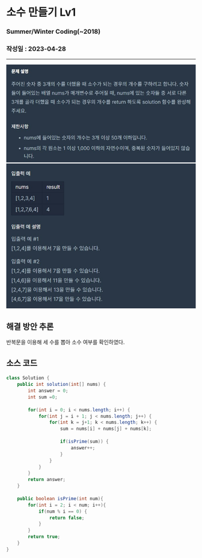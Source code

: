 # 소수 만들기 Lv1

### Summer/Winter Coding(~2018)
### 작성일 : 2023-04-28
***

![Alt text](image/%EC%86%8C%EC%88%98%20%EB%A7%8C%EB%93%A4%EA%B8%B01.jpg)
![Alt text](image/%EC%86%8C%EC%88%98%20%EB%A7%8C%EB%93%A4%EA%B8%B02.jpg)

## 해결 방안 추론      

반복문을 이용해 세 수를 뽑아 소수 여부를 확인하였다.

## 소스 코드
``` java
class Solution {
    public int solution(int[] nums) {
        int answer = 0;
        int sum =0;

        for(int i = 0; i < nums.length; i++) {
            for(int j = i + 1; j < nums.length; j++) {
                for(int k = j+1; k < nums.length; k++) {
                    sum = nums[i] + nums[j] + nums[k];

                    if(isPrime(sum)) {
                        answer++;
                    }
                }
            }
        }
        return answer;
    }
        
    public boolean isPrime(int num){
        for(int i = 2; i < num; i++){
            if(num % i == 0) {
                return false;
            }
        }
        return true;
    }  
}
``` 

